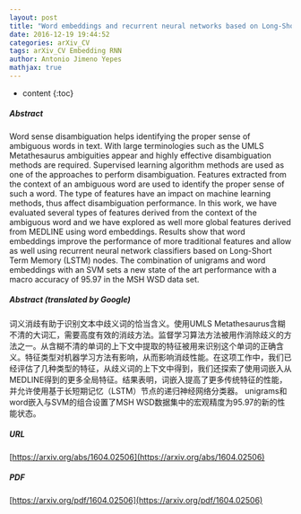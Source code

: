 ```yaml
---
layout: post
title: "Word embeddings and recurrent neural networks based on Long-Short Term Memory nodes in supervised biomedical word sense disambiguation"
date: 2016-12-19 19:44:52
categories: arXiv_CV
tags: arXiv_CV Embedding RNN
author: Antonio Jimeno Yepes
mathjax: true
---
```


* content
{:toc}

##### Abstract
Word sense disambiguation helps identifying the proper sense of ambiguous words in text. With large terminologies such as the UMLS Metathesaurus ambiguities appear and highly effective disambiguation methods are required. Supervised learning algorithm methods are used as one of the approaches to perform disambiguation. Features extracted from the context of an ambiguous word are used to identify the proper sense of such a word. The type of features have an impact on machine learning methods, thus affect disambiguation performance. In this work, we have evaluated several types of features derived from the context of the ambiguous word and we have explored as well more global features derived from MEDLINE using word embeddings. Results show that word embeddings improve the performance of more traditional features and allow as well using recurrent neural network classifiers based on Long-Short Term Memory (LSTM) nodes. The combination of unigrams and word embeddings with an SVM sets a new state of the art performance with a macro accuracy of 95.97 in the MSH WSD data set.

##### Abstract (translated by Google)
词义消歧有助于识别文本中歧义词的恰当含义。使用UMLS Metathesaurus含糊不清的大词汇，需要高度有效的消歧方法。监督学习算法方法被用作消除歧义的方法之一。从含糊不清的单词的上下文中提取的特征被用来识别这个单词的正确含义。特征类型对机器学习方法有影响，从而影响消歧性能。在这项工作中，我们已经评估了几种类型的特征，从歧义词的上下文中得到，我们还探索了使用词嵌入从MEDLINE得到的更多全局特征。结果表明，词嵌入提高了更多传统特征的性能，并允许使用基于长短期记忆（LSTM）节点的递归神经网络分类器。 unigrams和word嵌入与SVM的组合设置了MSH WSD数据集中的宏观精度为95.97的新的性能状态。

##### URL
[https://arxiv.org/abs/1604.02506](https://arxiv.org/abs/1604.02506)

##### PDF
[https://arxiv.org/pdf/1604.02506](https://arxiv.org/pdf/1604.02506)

